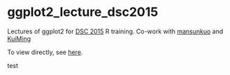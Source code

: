 # ggplot2_lecture_dsc2015
Lectures of ggplot2 for [DSC 2015](http://datasci.tw) R training.
Co-work with [mansunkuo](https://github.com/mansunkuo) and [KuiMing](https://github.com/KuiMing)

To view directly, see [here](http://everdark.github.io/ggplot2_lecture_dsc2015).

test
